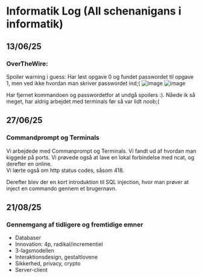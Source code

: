 # Informatik Log (All schenanigans i informatik) 
## 13/06/25

### OverTheWire:
Spoiler warning i guess: 
Har løst opgave 0 og fundet passwordet til opgave 1, men ved ikke hvordan man skriver passwordet ind;(
![image](https://github.com/user-attachments/assets/616ff631-089a-4106-945f-42ac3902eb35)
![image](https://github.com/user-attachments/assets/3a857c98-af05-4970-882d-890d4d180911)

Har fjernet kommandoen og passwordetfor at undgå spoilers :). 
Nåede ik så meget, har aldrig arbejdet med terminals før så var lidt noob;(

## 27/06/25
### Commandprompt og Terminals
Vi arbejdede med Commanprompt og Terminals. Vi fandt ud af hvordan man kiggede på ports. Vi prøvede også at lave en lokal forbindelse med ncat, og derefter en online.  
Vi lærte også om http status codes, såsom 418. 

Derefter blev der en kort introduktion til SQL injection, hvor man prøver at inject en commando gennem et brugernavn. 

## 21/08/25
### Gennemgang af tidligere og fremtidige emner
- Databaser
- Innovation: 4p, radikal/incrementiel
- 3-lagsmodellen
- Interaktionsdesign, gestaltlovene
- Sikkerhed, privacy, crypto
- Server-client

